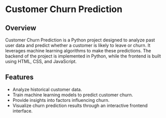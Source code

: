 # Customer Churn Prediction

## Overview

Customer Churn Prediction is a Python project designed to analyze past user data and predict whether a customer is likely to leave or churn. It leverages machine learning algorithms to make these predictions. The backend of the project is implemented in Python, while the frontend is built using HTML, CSS, and JavaScript.

## Features
* Analyze historical customer data.
* Train machine learning models to predict customer churn.
* Provide insights into factors influencing churn.
* Visualize churn prediction results through an interactive frontend interface.
